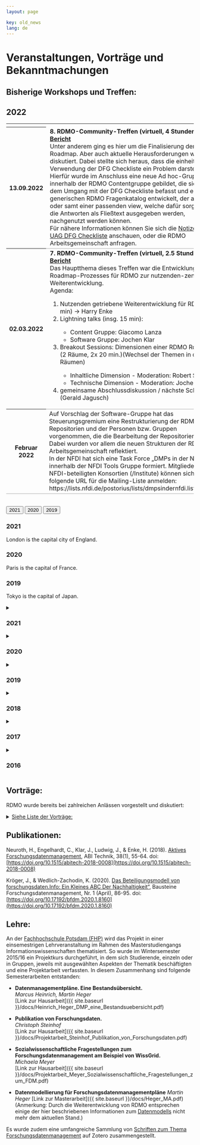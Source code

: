 ```yaml
---
layout: page

key: old_news
lang: de
---
```


# Veranstaltungen, Vorträge und Bekanntmachungen

## Bisherige Workshops und Treffen:
## 2022
<table style="width: 100%;">
	<tr>
		<th style="width: 10%;"/>
		<td style="width: 90%; padding-left:10px;"/>
	</tr>
	<tr style="border-bottom: 1pt solid darkgrey;">
		<th style="width: 10%;">13.09.2022</th>
		<td style="width: 90%; padding-left:10px;">
			<b>8. RDMO-Community-Treffen (virtuell, 4 Stunden) <a href="https://www.forschungsdaten.org/index.php/Achtes_Community-Treffen" target="_blank">Bericht</a></b>
			<br/>
			Unter anderem ging es hier um die Finalisierung der Roadmap. Aber auch aktuelle Herausforderungen wurden diskutiert. Dabei stellte sich heraus, dass die einheitliche Verwendung der DFG Checkliste ein Problem darstellt. Hierfür wurde im Anschluss eine neue Ad hoc-Gruppe innerhalb der RDMO Contentgruppe gebildet, die sich mit dem Umgang mit der DFG Checkliste befasst und einen generischen RDMO Fragenkatalog entwickelt, der alleine oder samt einer passenden view, welche dafür sorgt, dass die Antworten als Fließtext ausgegeben werden, nachgenutzt werden können.
			<br/>
			Für nähere Informationen können Sie sich die <a href="https://drive.google.com/drive/folders/1vq4LxMDmr1e9bZLB-6MWXZh5sR-4_ZeC" target="_blank">Notizen der UAG DFG Checkliste</a> anschauen, oder die RDMO Arbeitsgemeinschaft anfragen.
		</td>
	</tr>
	<tr style="border-bottom: 1pt solid darkgrey;">
		<th style="width: 10%;">02.03.2022</th>
		<td style="width: 90%; padding-left:10px;">
			<b>7. RDMO-Community-Treffen (virtuell, 2.5 Stunden) <a href="https://www.forschungsdaten.org/index.php/Siebtes_Community-Treffen" target="_blank">Bericht</a></b>
			<br/>
			Das Hauptthema dieses Treffen war die Entwicklung eines Roadmap-Prozesses für RDMO zur nutzenden-zentrierten Weiterentwicklung.
			<br/>
			Agenda:
			<ol>
				<li>Nutzenden getriebene Weiterentwicklung für RDMO (10 min) -> Harry Enke</li>
				<li>Lightning talks (insg. 15 min): </li>
				<ul>
					<li>Content Gruppe: Giacomo Lanza</li>
					<li>Software Gruppe: Jochen Klar</li>
				</ul>
				<li>Breakout Sessions:  Dimensionen einer RDMO Roadmap (2 Räume, 2x 20 min.)(Wechsel der Themen in den Räumen)</li>
				<ul>
					<li>Inhaltliche Dimension - Moderation: Robert Strötgen</li>
					<li>Technische Dimension - Moderation: Jochen Klar</li>
				</ul>
				<li>gemeinsame Abschlussdiskussion / nächste Schritte (Gerald Jagusch)</li>
			</ol>
		</td>
	</tr>
	<tr style="border-bottom: 1pt solid darkgrey;">
		<th style="width: 10%;">Februar 2022</th>
		<td>Auf Vorschlag der Software-Gruppe hat das Steuerungsgremium eine Restrukturierung der RDMO Git-Repositorien und der Personen bzw. Gruppen vorgenommen, die die Bearbeitung der Repositorien regeln. Dabei wurden vor allem die neuen Strukturen der RDMO-Arbeitsgemeinschaft reflektiert.<br/> In der NFDI hat sich eine Task Force „DMPs in der NFDI“ innerhalb der NFDI Tools Gruppe formiert. Mitglieder der NFDI-beteiligten Konsortien (/Institute)  können sich über die folgende URL für die Mailing-Liste anmelden: https://lists.nfdi.de/postorius/lists/dmpsindernfdi.lists.nfdi.de</td>
</tr>
</table>

<br/>
<div class="tab">
  <button class="tablinks" onclick="openYear(event, '2021')">2021</button>
  <button class="tablinks" onclick="openYear(event, '2020')">2020</button>
  <button class="tablinks" onclick="openYear(event, '2019')">2019</button>
</div>
<div id="2021" class="tabcontent">
  <h3>2021</h3>
  <p>London is the capital city of England.</p>
</div>

<div id="2020" class="tabcontent">
  <h3>2020</h3>
  <p>Paris is the capital of France.</p>
</div>

<div id="2019" class="tabcontent">
  <h3>2019</h3>
  <p>Tokyo is the capital of Japan.</p>
</div>
<details><summary><h3>2021</h3></summary>
<table style="width: 100%;">
	<tr>
		<th style="width: 10%;"/>
		<td style="width: 90%; padding-left:10px;"/>
	</tr>
<tr style="border-bottom: 1pt solid darkgrey;">
		<th style="width: 10%;">Dezember 2021</th>
<td>Ab sofort ist die neue Version RDMO 1.7.0 verfügbar. Es handelt sich zwar primär um Fehlerbehebungen, da jedoch zusätzliche Funktionalität hinzugekommen ist, wird die mittlere Zahl der Versionsnummer erhöht. Als Reaktion auf Feedback haben wir das Interview leicht überarbeitet. Bei den Fragen zu Datensätzen wird jetzt mit “Sichern und fortfahren” nicht mehr zum nächsten Datensatz gewechselt, sondern zum nächsten Fragenset, wobei aber der gleiche Datensatz weiterbearbeitet wird. (Über die Einstellung PROJECT_QUESTIONS_CYCLE_SETS kann das alte Verhalten behalten werden.) Fragensets, die durch Bedingungen übersprungen werden können, werden durch ein kleines Fragezeichen in der Navigation gekennzeichnet. Mehr Informationen gibt es wie immer auf der Release-Seite: https://github.com/rdmorganiser/rdmo/releases

Außerdem stehen einige Neuerungen im Repositorium rdmo-catalog an. Sie werden unter der Versionsnummer 1.1.0-rdmo-1.6.0 veröffentlicht, wobei rdmo-1.6.0 bedeutet, dass das Release mit RDMO ab 1.6.0 verwendet werden kann. Es sind folgende Änderungen enthalten:

- Domäne: 22 neue Attribute (benötigt für Horizon Europe)
- Bedingungen: 4 neue Bedingungen
- Optionen: zusätzliche Optionen; Sprachjustierung; Lokalisierung auf Französisch und Italienisch
- Kataloge: zusätzliche Fragen und Hilfetexte; Aktualisierung von DFG-Links; Sprachjustierung; Lokalisierung auf Französisch und Italienisch
- Community-Beiträge: Tabellenübersicht; neuer Katalog für Science Europe / VW Stiftung; Aktualisierung FoDaKo-DFG-Katalog
</td></tr>
<tr style="border-bottom: 1pt solid darkgrey;">
		<th style="width: 10%;">November 2021</th>
<td>In den letzten Wochen sind einige kleinere Probleme in RDMO aufgefallen, weshalb ab sofort die Version 1.6.2 verfügbar ist, die im wesentlichen Bug Fixes enthält. So wurden Overlays repariert für den Fall, dass in den Einstellungen PROJECT_ISSUES deaktiviert waren. Außerdem wurde ein Fehler behoben, der aufgetreten ist, wenn Datensätze entfernt werden. Ein Problem beim Auflösen von Bedingungen in Fragensets wurde ebenfalls beseitigt. Einige Verbesserungen, die eher für technische Interessierte oder RDMO-Administrierende interessant sein dürften, sind ebenfalls auf der Liste der Neuerungen. Von nun an nutzen wir Github-Actions und nicht mehr Travis-CI für unsere automatischen Tests. Weiterhin wurde auf der Kommandozeile ein Befehl hinzugefügt, mit dem sich Projekte aufspüren und entfernen lassen, die beispielsweise keine Besitzer haben. Unsere Release Notes finden sich wie immer hier: https://github.com/rdmorganiser/rdmo/releases.
Die Berichte zum Community-Treffen vom 04.10.2021 sind - wie immer - auf
https://www.forschungsdaten.org/index.php/Sechstes_Community-Treffen zu finden.
Am 16. November war der Tag der Forschungsdaten in NRW. Im Nachmittagsprogramm hat Torsten Rathmann über Anforderungen der Drittmittelgeber und DMPs sprechen und dabei auch RDMO vorstellen, insbesondere auch eine neue Version der FoDaKo-Fragenkataloge für DFG-Projekte. Weitere Informationen gibt es auf der [Veranstaltungswebsite](https://www.fdm.uni-wuppertal.de/de/schulungen-veranstaltungen.html).
</td></tr>
<tr style="border-bottom: 1pt solid darkgrey;">
		<th style="width: 10%;">Oktober 2021</th>
<td>Nach einer 2 monatigen Testphase haben wir am Dienstag RDMO 1.6 veröffentlicht. Wie immer finden Sie die relevanten Informationen auf der Release-Page auf GitHub:

    https://github.com/rdmorganiser/rdmo/releases/tag/1.6

In der neuen Version werden viele Neuerungen enthalten sein:

- Fragensets können jetzt auch geschachtelt sein, um Hierarchien wie z.B. Datensätze -> Erstellende -> Institutionen (wie in DataCite) abzubilden.
- In den Katalogen können Fragen für die Nutzenden als optional markiert werden und Standardantworten können konfiguriert werden.
- Eine Autocomplete-Widget, Tooltips in Hilfetexten, die Möglichkeit Fragen nebeneinander anzuordnen dienen der besseren Nutzbarkeit.
- Ein Overlay-Tutorial für neue Benutzende soll den Einstieg erleichtern.
- Die Instanz kann so konfiguriert werden, dass die meisten Eingaben beim Beantworten der Fragen automatisch gespeichert werden.
- Die Implementation der Bedingungen und weitere Datenbankzugriffe wurden optimiert, um die Geschwindigkeit der Seitenaufrufe zu verbessern.
- Im Management-Interface können Fragen, Fragensets und Optionen ausgeblendet werden.
- Für Fragensets, die als Sammlung konfiguriert sind, wird das Attribut jetzt explizit gesetzt (also project/dataset/id statt project/dataset). Eine Migration wird bestehende Fragenkataloge automatisch anpassen.
- Für neue Instanzen wird die Theme-Erstellung vereinfacht, bestehende Instanzen können aber wie gewohnt weiter betrieben werden.

RDMO nutzt ab Version 1.6 Django 3.2 und setzt damit Python 3.6 voraus. Wenn das bei Ihnen Probleme verursachen sollte, wenden Sie sich bitte an uns.
</td></tr>
<tr style="border-bottom: 1pt solid darkgrey;">
		<th style="width: 10%;">04.10.2021</th>
		<td>6. RDMO-Community-Treffen (virtuell).
		<br/>[Programm](/events/workshop102021_programm)</td>
</tr>
<tr style="border-bottom: 1pt solid darkgrey;">
		<th style="width: 10%;">September 2021</th>
<td>Community-Workshop am 4. Oktober 2021:
Die das ausführliche [Programm](https://rdmorganiser.github.io/events/workshop102021_programm/) ist jetzt veröffentlicht. Wir werden noch die Beiträge für die Breakout-Sessions in der letzten September-Woche hinzufügen.
Die [Registrierung](https://meetings.aip.de/event/13/) ist offen.
Software:
der Release Candidate von RDMO befindet sich noch in der Testphase. Wir würden uns freuen, wenn Institutionen, die über Testinstanzen oder ähnliches verfügen, die Version ausprobieren würden, damit etwaige Fehler schon in der Testphase gefunden und ausgemerzt werden können. Der Release Candidate muss direkt von GitHub installiert werden. Wie das geht, steht auf der (pre-)Release-Page:
[Pre-Release](https://github.com/rdmorganiser/rdmo/releases/tag/1.6-rc.1)
Die Testphase läuft noch mindestens bis zum nächsten Entwicklertreffen, welches am dritten Donnerstag im September stattfindet. Je nach Feedback wird die Testphase dann verlängert oder beendet, um anschließend die Arbeiten an einem neuen RDMO-Release zu beginnen.
</td></tr>
<tr style="border-bottom: 1pt solid darkgrey;">
		<th style="width: 10%;">02.09.2021</th>
		<td>DMPs in der NFDI - Kick-Off Meeting</td>
</tr>
<tr style="border-bottom: 1pt solid darkgrey;">
		<th style="width: 10%;">August 2021</th>
<td>Auch im Sommer geht es fleißig mit RDMO weiter! Die neue neuen Version von RDMO ist jetzt soweit, dass wie angekündigt, eine Testphase beginnen kann. Der Release Candidate muss direkt von GitHub installiert werden, wie das geht, steht auf der [(pre-)Release-Page](https://github.com/rdmorganiser/rdmo/releases/tag/1.6-rc.1). Außerdem ist die Liste zahlreicher Änderungen auf dieser Seite einsehbar.
</td></tr>
<tr style="border-bottom: 1pt solid darkgrey;">
		<th style="width: 10%;">Juli 2021</th>
<td>Die Arbeiten am neuen Release von RDMO, der voraussichtlich Anfang August erscheinen wird, laufen. Teil des Releases werden geschachtelte Fragensets, optionale Fragen, voreingestellte Standardantworten, ein Autocomplete-Widget, Tooltips in Hilfetexten, Tutorial-Einblendungen für neue Benutzerinnen und Benutzer und zahlreiche weitere Verbesserungen sein. Anders als zuvor werden wir vor dem Release eine Testphase legen, in der die neue Version schon mal auf Testinstanzen (sofern vorhanden) ausprobiert werden kann. Wir werden Sie dazu per Mail informieren, wenn es soweit ist.
</td></tr>
<tr style="border-bottom: 1pt solid darkgrey;">
		<th style="width: 10%;">April 2021</th>
<td>RDMO 1.5.5,  eine neue Version, ist veröffentlicht, die wieder ein paar kleinere Bugs beseitigt. Die Version kann wie üblich installiert werden. Wenn bereits RDMO 1.5 installiert ist, müssen auch keine Datenbank-Migrationen durchgeführt werden. Mehr Infos gibt es auf [Release-Seite  auf GitHub](https://github.com/rdmorganiser/rdmo/releases/tag/1.5.5)
</td></tr>
<tr style="border-bottom: 1pt solid darkgrey;">
		<th style="width: 10%;">März 2021</th>
<td><i>RDMO 1.5</i>
In der letzten Woche ist die Version 1.5 von RDMO erschienen, die wieder eine Reihe von Neuerungen enthält. Diesesmal stand besonders die praktische Nutzbarkeit für die Forschenden im Vordergrund. Das Interview wird jetzt immer auf der Seite fortgesetzt, die zuletzt aufgerufen wurde. Am User-Interface wurden einige Details verändert, so dass die Nutzerführung deutlich intuitiver wird. In den Fragenkatalogen können File-Uploads konfiguriert werden, um zusätzliches Material wie Grafiken oder Dokumente hochzuladen. Projekte können nun als Unterprojekte von bestehenden Projekten erstellt werden, wobei sich die Zugriffsrechte vererben. Ansichten von Oberprojekten können auf Unterprojekte zugreifen, um Informationen aus mehreren Projekten zusammenzutragen. Das Hinzufügen von neuen Usern zu Projekten funktioniert jetzt über Email-Benachrichtigungen und es können auch Nutzende, die noch nicht in der RDMO Instanz registriert sind, über diesen Weg eingeladen werden. Auch “unter der Haube” habe wir an RDMO gearbeitet: Durch Optimierung der Datenbankzugriffe sollte RDMO jetzt deutlich schneller und flüssiger sein. Die (eher technische) Übersicht über die einzelnen Features gibt es auf der [Release-Seite auf GitHub](https://github.com/rdmorganiser/rdmo/releases/tag/1.5).
<i>Neues aus der RDMO Content-Gruppe</i>
Mittlerweile haben sich neben der UAG Redaktionsprozesse für Attribute, Optionen und Ansichten noch 3 weitere UAGs gebildet: Textanleitung für DMPs, Werbung für RDMO und Engagement in einer RDA - UAG für DMP. Wer Interesse hat, sich bei den UAGs einzubringen, ist herzlich willkommen. So arbeitet die UAG Redaktionsprozesse beispielsweise gerade daran, anhand eines konkreten Falles neue Attribute, Optionen und Bedingungen in die entsprechenden Dateien des RDMO-Standardkatalogs einzupflegen. Die CG trifft sich jeden 2. Donnerstag im Monat von 11-12h. Ankündigung erfolgt über den RDMO-Verteiler.
<i>Bericht NFDI - DMP Workshop</i>
Am 02.03. führte die Steuerungsgruppe der Arbeitsgemeinschaft RDMO gemeinsam mit dem NFDI Direktorat und dem Konsortium NFDI4Ing einen virtuellen Workshop zum Thema „Erstellung von Datenmanagementplänen und Einsatz von DMP Tools in der NFDI“ durch mit 50 Vertretern von 21 Konsortien (gefördert und noch nicht gefördert). Ein ausführlicher Bericht zu dieser Veranstaltung befindet sich auf der [Webseite von RDMOs](/docs/nfdiws/wsreport).
</td></tr>
<tr style="border-bottom: 1pt solid darkgrey;">
		<th style="width: 10%;">02.03.2021</th>
		<td>RDMO AG gemeinsam mit NFDI4ING und NFDI-Direktorat
		<br/>[Programm und Slides](/docs/nfdiws/workshop-nfdi)
		<br/>[Bericht](/docs/nfdiws/wsreport)</td>
</tr>
<tr style="border-bottom: 1pt solid darkgrey;">
		<th style="width: 10%;">Februar 2021</th>
<td>Die Arbeiten an einer neuen RDMO-Version, deren Release Ende Februar angestrebt wird,  laufen. Wenn alles klappt wird sie Verbesserungen der Nutzeroberfläche enthalten, es ermöglichen Dateien beim Beantworten von Fragen hochzuladen und eine hierarchische Struktur von Projekten einführen, die dann auf diese Weise verschachtelt werden können. Bis es so weit ist, muss allerdings noch etwas getestet und entwickelt werden.
Wie bereits an anderer Stelle angekündigt veranstaltet die UAG Datenmanagementpläne der DINI/nestor-AG Forschungsdaten in Kooperation mit fdm.nrw im Frühjahr 2021 eine virtuelle Workshopreihe zum Thema Datenmanagementpläne. Eine Beschreibung der Workshops sowie die Anmeldung sind nun online.
Die Workshops richten sich sowohl an Teilnehmende, die bisher wenig Kontakt mit dem Thema DMP hatten, als auch an Personen, die bereits über vielfältige Erfahrung mit DMPs verfügen.
Die Steuerungsgruppe von  RDMO hat gemeinsam mit dem NFDI Direktorat und dem Konsortium NFDI4Ing alle NFDI-Konsortien eingeladen,  aktiv mit einem Kurzvortrag an dem virtuellen Workshop “Erstellung von Datenmanagementplänen und DMP Tools in der NFDI” Anfang März 2021 teilzunehmen.  Dies geschieht vor dem Hintergrund der “Leipzig-Berlin-Erklärung zu NFDI-Querschnittsthemen der Infrastrukturentwicklung” und dem darin genannten Querschnittsthema “Erstellung von Datenmanagementplänen”. Sie soll dem  Austausch innerhalb der NFDI dienen.  Wir werden über die Ergebnisse zeitnah berichten.
</td></tr></table>
</details>

<details><summary><h3>2020</h3></summary>
<table style="width: 100%;">
	<tr>
		<th style="width: 10%;"/>
		<td style="width: 90%; padding-left:10px;"/>
	</tr>
<tr style="border-bottom: 1pt solid darkgrey;">
		<th style="width: 10%;">Dezember 2020</th>
<td>Virtuelle RDMO-Sprechstunde

Wir wünschen allen ein erholsames Jahresende und einen Gutes Neues Jahr
</td></tr>
<tr style="border-bottom: 1pt solid darkgrey;">
		<th style="width: 10%;">November 2020</th>
<td>
Regelmäßige virtuelle Treffen der Content-Gruppe und der Software-Gruppe

Die Content-Gruppe trifft sich ab jetzt jeden 2. Donnerstag im Monat von 11-12h. Das Treffen findet via Zoom statt und wird per E-mail und Slack erneut angekündigt. Immer eine Woche später, also am 3. Donnerstag im Monat, trifft sich in gleicher Form die Software-Gruppe. Beide Treffen sind für alle Interessierten offen.

Community-Treffen 07.10.2020

Unser 4. Community-Treffen hat am 07.10.2020 virtuell mit ca. 60 Teilnehmerinnen und Teilnehmern stattgefunden.   Der ausführliche Bericht ist auf [Forschungdaten.org](https://www.forschungsdaten.org/index.php/Viertes_Community-Treffen) zu finden, nebst den meisten Folien, die präsentiert und diskutiert wurden.
</td></tr>
<tr style="border-bottom: 1pt solid darkgrey;">
		<th style="width: 10%;">Oktober 2020</th>
<td>Zunächst wollen wir vor allem noch einmal auf das geplante virtuelle RDMO Anwender-Treffen am 07.10.2020 hinweisen. Ein detailliertes [Programm](/events/workshop022020_programm/) ist auf der RDMO-Webseite veröffentlicht. Die Keynote wird von Herrn Sure-Vetter (NFDI-Direktor) gehalten. Außerdem wird das RDMO Memorandum of Understanding (MoU) ausführlich vorgestellt. Bitte melden Sie sich bis zum 04.10.2020 für das Anwender-Treffen auf der [Registrierungsseite](https://meetings.aip.de/event/9/) an.
In der kommenden Woche wird noch vor dem Anwender-Treffen das RDMO-Release 1.3 erscheinen. Es wird einige Neuerungen enthalten, von denen hier nur ausschnittsweise ein paar genannt werden sollen. So wird es neben einigen Bug-Fixes kleinere Verbesserungen an der Nutzeroberfläche, eine erweiterte Konfigurierbarkeit von Referenz-Dokumenten und Erleichterungen beim Anpassen des Footers. Außerdem ist RDMO dank der Arbeit von Dario Pilori und Giacomo Lanza mit dem nächsten Release auch in italienischer Sprache nutzbar. Eine der größeren Veränderungen betrifft die Überarbeitung von Tasks, die in ihrer Funktionalität deutlich erweitert wurden.
</td></tr>
<tr style="border-bottom: 1pt solid darkgrey;">
		<th style="width: 10%;">07.10.2020</th>
		<td>4. RDMO-Community-Treffen (virtuell)
		<br/>[Programm](/events/workshop102020_programm)
		<br/>[Bericht](https://www.forschungsdaten.org/index.php/Viertes_Community-Treffen</td>
</tr>
<tr style="border-bottom: 1pt solid darkgrey;">
		<th style="width: 10%;">September 2020</th>
<td>Auch in diesem Monat waren wir nicht untätig und haben heute Version 1.2 von RDMO veröffentlicht. In den Management-Oberflächen können nun Elemente wie Optionen, Attribute, aber auch ganze Fragenkataloge direkt kopiert werden. Kataloge, Aufgaben und Ansichten können von den Nutzenden verborgen werde (z.B. so lange noch an ihnen gearbeitet wird). Attribute und Bedingungen zeigen an, in welchen Fragen, Fragensets, etc. sie genutzt werden. Elemente können jetzt auch einzeln exportiert werden, z.B. ein Fragenset oder eine Ansicht. Auch den Import haben wir neu gestaltet. Vor dem eigentlichen Import wird jetzt angezeigt was importiert wird und ob es Probleme dabei gibt. Außerdem können einzelne Elemente abgewählt werden. Nach dem Import wird noch einmal gezeigt was importiert wurde und ob es Fehler gegeben hat.
Auch einige Fehler wurden mit dem neuen Release behoben. Viele von ihnen betrafen Übersetzungen. RDMO ist nun besser auf fehlende Texte vorbereitet, sollten diese in der gewählten Sprache nicht verfügbar sein. In diesen Fällen wird auf die vorhandene Sprache zurückgegriffen. Views wurden um vier verfügbare Variablen erweitert. Die Funktion “render_value” kann nun mit “project/title”, “project/description”, “project/created” und “project/updated” verwendet werden.
</td></tr>
<tr style="border-bottom: 1pt solid darkgrey;">
		<th style="width: 10%;">August 2020</th>
<td>In der neuen RDMO-Version 1.1 haben wir die Projekt Export- und Import-Funktionalitäten überarbeitet. Damit sind die Grundlagen gelegt, Formate wie DataCite, das von DataCite abgeleitete Schema von RADAR und auch das von der RDA vorgeschlagene [maDMP](https://github.com/RDA-DMP-Common/RDA-DMP-Common-Standard) in RDMO zu unterstützen. Da das Mapping von RDMO auf diese Formate aber abhängig von unserem Domänenmodell ist, das aber wiederum kein Teil des RDMO-Codes ist, sondern unabhängig gepflegt wird, war es nötig den Code hierfür in Plugins auszulagern. Diese werden in der Zukunft, analog zu dem [rdmo-catalog](https://github.com/rdmorganiser/rdmo-catalog) Repository, in [rdmo-plugins](https://github.com/rdmorganiser/rdmo-plugins) gesammelt. Das “Mapping” der Formate auf das RDMO Domänenmodell passiert im Code dieser Plugins, wurde von uns aber zusätzlich in einem [Google-Doc](https://docs.google.com/spreadsheets/d/16fQ0Rgg-2ewMK9FklEjU8pAcpHODEm7PYy6xDCninew/edit?usp=sharing) dokumentiert. Für die vollständige Unterstützung wird es aber noch nötig sein, zusätzliche Fragen und Attribute einzuführen.
In der Zukunft wollen wir diese Art von Plugins verstärkt nutzen, um Domänenspezifische Features in RDMO zu realisieren und natürlich können Plugins auch von Instanzen genutzt werden, um stärker angepasste Funktionalitäten zu realisieren. Die Details gibt es in der [Plugin Dokumentation](https://rdmo.readthedocs.io/en/latest/plugins/index.html).
</td></tr>
<tr style="border-bottom: 1pt solid darkgrey;">
		<th style="width: 10%;">Juli 2020</th>
<td>Die neue Version 1.0.7 von RDMO beinhaltet als Neuerungen 1) Multi-Site-Setup: Betreiben verschiedener RDMO-Seiten mit unterschiedlichen URLs und Themes auf einem Server mit einer gemeinsamen Datenbank (mehr unter [https://rdmo.readthedocs.io/en/latest/configuration/multisite.html](https://rdmo.readthedocs.io/en/latest/configuration/multisite.html)); 2) Bestimmte User können jetzt über das Admin-Interface zu Site-Managern gemacht werden (mehr unter [https://rdmo.readthedocs.io/en/latest/administration/users.html#roles](https://rdmo.readthedocs.io/en/latest/administration/users.html#roles)); 3) RDMO steht ab sofort in französischer Sprache zu Verfügung (Texte in der Software selbst, RDMO-Fragenkatalog sowie die ihm anhängigen Optionen und einige andere Bezeichner und Hilfetexte), die entsprechenden XML-Dateien stehen über das Catalog-Repository zur Verfügung;  4) die Nutzungsbedingungen sind nun über eine eigene URL verfügbar. Außerdem ist sind die Aufzeichnung und Folien der Präsentation des RDMO-Teams “Datenmanagementpläne mit RDMO” für das Projekt FDM-BB nun verfügbar unter: [https://mediaup.uni-potsdam.de/Play/19500](https://mediaup.uni-potsdam.de/Play/19500).
</td></tr>
<tr style="border-bottom: 1pt solid darkgrey;">
		<th style="width: 10%;">Juni 2020</th>
<td>Im Mai haben wir die erste virtuelle RDMO-Sprechstunde durchgeführt. Aus dem Gespräch ergab sich die Bitte, Bedarfe möglichst als GitHub-Issues, als dauerhaftesten und am besten nachvollziehbaren Workflow anzulegen. Für Fragen zum Anlegen von Issues kontaktieren Sie uns am besten im RDMO-Slack oder über Email. Das RDMO-Team hat vom 27.-28.05.2020 am [virtuellen “RDA Hackathon on maDMP”](https://rda-dmp-common.github.io/hackathon-2020/) teilgenommen und an der Interoperabilität von RDMO mit dem [maDMP Standard](https://github.com/RDA-DMP-Common/RDA-DMP-Common-Standard) gearbeitet. Das Ergebnis ist ein Plugin, in dem das Mapping stattfindet und ein Export zum maDMP JSON-Format erstellt wird. Außerdem präsentierte das RDMO-Team “Datenmanagementpläne mit RDMO” am 08.06.2020 in einem vom Projekt FDM-BB (Universität Potsdam, Fachhochschule Potsdam) organisierten Webinar.
</td></tr>
<tr style="border-bottom: 1pt solid darkgrey;">
		<th style="width: 10%;">Mai 2020</th>
<td>RDMO ist nun in Version 1.0.6 verfügbar. Mit der neuen Version ist es möglich, in Ansichten einfache mathematische Berechnungen durchzuführen z. B. für einfache tabellarische Zusammenfassung der anfallenden Personal- und Sachkosten. Nähere Erläuterungen im [Tutorial](https://www.forschungsdaten.org/index.php/Ansicht_erstellen) und in der [technischen Dokumentation](https://rdmo.readthedocs.io/en/latest/management/views.html). Seit Mai gibt es jeden ersten Donnerstag des Monats (außer an Feiertagen) für Mitglieder der RDMO-Community (DatenmanagerInnen, AdministratorInnen etc.) eine “virtuelle RDMO-Sprechstunde”. Details im [RDMO-Newsletter](https://www.listserv.dfn.de/sympa/info/rdmo). Außerdem hat die Steuerungsgruppe beschlossen, dass RDMO als Open Source Projekt ab sofort RDMO Arbeitsgemeinschaft heißt und bereitet ein Memorandum of Understanding vor, auf dessen Grundlage die Beteiligung an der Weiterführung von RDMO von Institutionen und Organisationen erfolgen wird. Die Mitglieder der Gruppen der Arbeitsgemeinschaft sind unter [https://rdmorganiser.github.io/groups/](/groups/) zu finden.
</td></tr>
<tr style="border-bottom: 1pt solid darkgrey;">
		<th style="width: 10%;">April 2020</th>
<td>RDMO Release 1.0.5 (Bug Fixes, u. a. Login mit ORCID, Fehler beim Download der Vendor Files, Darstellung von Sets in Views). Ein Update ist empfohlen. Siehe die Dokumentation bzgl. der für die ORCID notwendigen neuen Einträge in der local.py. Der Bericht des 3. RDMO-Anwendertreffens ist [online](https://www.forschungsdaten.org/index.php/Drittes_Community-Treffen). Ab Mai 2020 gibt es eine “virtuelle RDMO Sprechstunde”, bitte [kontaktieren](https://rdmorganiser.github.io/) Sie uns für Details. Wir haben den [“DFG-Fragenkatalog” vom Projekt FoDaKo, Bergische Universität Wuppertal (Torsten Rathmann) (CC0)](https://github.com/rdmorganiser/rdmo-catalog/tree/master/shared/fodako) in die AIP-Demo-Instanz eingepflegt und nehmen weiterhin Kataloge aus der Community in das GitHub Repository auf: entweder einen Pull-Request auf GitHub erstellen oder die XML-Dateien per Mail an omichaelis@aip.de senden. Besonders hilfreich für die Nachnutzung sind die zusätzliche Bereitstellung einer Read.me-Datei bzw. Dokumentation zum jeweiligen Katalog.
</td></tr>
<tr style="border-bottom: 1pt solid darkgrey;">
		<th style="width: 10%;">März 2020</th>
<td>Im Februar fand das dritte RDMO-Anwendertreffen statt. Es war fokussiert auf die Etablierung einer Governance-Struktur für die Weiterführung von RDMO, unabhängig von dem in diesem Jahr endenden DFG-Projekt, das die Grundlage für RDMO geschaffen hat. Ein Block von Kurzvorträgen, die den Kontext im europäischen (Horizon Europe) und nationalen Raum (NFDI) skizzierten, wie auch einige Weiterentwicklungsaspekte von RDMO, reflektierte die gegenwärtige Situation. [Vorträge und Programm](/events/workshop022020_programm/). Das vom Projekt vorgelegte Manifest und weitere Beiträge haben in der Etablierung einer Steuerungsgruppe mit  6+ Personen, einer  Softwaregruppe mit 3+ Personen sowie einer Content-Gruppe mit 6+ Personen resultiert. Die Steuerungsgruppe wurde damit beauftragt, die Governance-Struktur weiter auszuarbeiten und ein MoU für RDMO auszuarbeiten, um den formalen Rahmen für RDMO zu festigen. Weitere Schritte werden über die Website und Mails bekannt gemacht. Während der [RDA-De-Tagung](https://www.rda-deutschland.de/events/tagung-2020) haben Olaf Michaelis und Ulrike Wuttke am Vormittag des 25.02.2020 im Rahmen des Project-Tracks einen RDMO-Workshop angeboten. Während des gut besuchten Workshops, in dem die wichtigsten Features und weitere Entwicklungsmöglichkeiten des Werkzeugs vorgestellt wurden, und im weiteren Verlauf der Konferenz freuten wir uns über intensiven Austausch zu RDMO. Das starke Interesse an RDMO in der deutschen Community wurde insbesondere aus den Präsentationen der Bundesland-FDM-Initiativen deutlich.
</td></tr>
<tr style="border-bottom: 1pt solid darkgrey;">
		<th style="width: 10%;">Februar 2020</th>
<td>Diesen Monat gab es [RDMO-Release 1.0.3.](https://github.com/rdmorganiser/rdmo/releases/tag/1.0.3) Es enthält einige Verbesserungen und behebt kleinere Fehler. Es stehen neue API-Filter-Attribute zur Verfügung, die Schnittstellen flexibler machen. Sie werden es unter anderem erleichtern, einen Satz an Antworten zu exportieren und diesem anschließend die entsprechenden Fragen zuzuordnen, da Fragen nun beispielsweise mit dem Parameter “attribute” über die API lokalisiert werden können. Außerdem nutzt RDMO nun “pytest”, mit dem auch die [RDMO-App getestet werden kann](https://github.com/rdmorganiser/rdmo/blob/master/docs/testing.md). Im Januar war RDMO beim [Workshop der DHd-AG Datenzentren am 23./24.01.2020 in Frankfurt an Main](http://dig-hum.de/aktuelles/einladung-zum-workshop-der-dhd-ag-datenzentren-zum-thema-interoperabilit%C3%A4t-am-2324012020) vertreten. Ulrike Wuttke und Olaf Michaelis haben die bisher im Projekt erfolgten Anstrengungen vorgestellt, RDMO Datacite kompatibel zu machen. Der Beitrag “Vom Projekt zum nachhaltigen Werkzeug für das Forschungsdatenmanagement: Das Beispiel Research Data Management Organiser” wurde zum [109. Deutschen Bibliothekartag](https://bibliothekartag2020.de) (26. - 29. Mai 2020, Hannover) angenommen.
</td></tr>
<tr style="border-bottom: 1pt solid darkgrey;">
		<th style="width: 10%;">24.02.2020</th>
		<td>3. RDMO-Community-Treffen, Gründungstreffen als Open Source Projekt
		<br/>[Programm](/events/workshop022020_programm)
		<br/>[Bericht](https://www.forschungsdaten.org/index.php/Drittes_Community-Treffen)</td>
</tr>
<tr style="border-bottom: 1pt solid darkgrey;">
		<th style="width: 10%;">Januar 2020</th>
<td>Im Mittelpunkt des inzwischen 3. RDMO-Community-Treffens am 24.02.2020 am Leibniz-Institut für Astrophysik Potsdam (AIP) werden die Verabschiedung des [RDMO-Manifests](/docs/RDMO-Manifest-122019.pdf) und die Gründung der RDMO Community, insbesondere die Konstituierung der <i>Steuerungsgruppe</i> und der <i>Software-Gruppe</i> stehen. Außerdem sind wieder kurze <i>Spotlights</i> aus der Community der RDMO-Anwender\*innen vorgesehen. Link zum [Programm](/events/workshop022020_programm/). Während der an das Community-Treffen anschließenden [RDA-De-Tagung](https://www.rda-deutschland.de/events/tagung-2020) werden wir am Vormittag des 25.02.2020 einen RDMO-Workshop anbieten. Die Registrierung ist inzwischen möglich.
</td></tr></table>
</details>

<details>
	<summary><h3>2019</h3></summary>
<table style="width: 100%;">
	<tr>
		<th style="width: 10%;"/>
		<td style="width: 90%; padding-left:10px;"/>
	</tr>
<tr style="border-bottom: 1pt solid darkgrey;">
		<th style="width: 10%;">03.12.2019</th>
		<td>Lokaler Workshop in Bonn an der Max Weber Stiftung</td>
</tr>
<tr style="border-bottom: 1pt solid darkgrey;">
		<th style="width: 10%;">November 2019</th>
<td>Diesen Monat haben wir einige Aktualisierungen und Umgestaltungen an den RDMO-Schulungsmaterialien vorgenommen. Sie finden Schulungsmaterialien wie Video-Tutorials oder den RDMO-Fragenkatalog auf der RDMO-Webseite unter [Dokumentation](/dokumentation/). Weitere Tutorials, FAQs etc. für verschiedene Zielgruppen (Administrator*innen, Nutzer*innen) finden Sie auf dem Wiki [forschungsdaten.org](https://www.forschungsdaten.org/index.php/RDMO). Das 3. Anwendertreffen wird am 24.02.2020 in Potsdam am AIP stattfinden. Dort ist die Konstituierung der künftigen Organisation von RDMO geplant.
</td></tr>
<tr style="border-bottom: 1pt solid darkgrey;">
		<th style="width: 10%;">Oktober 2019</th>
<td>RDMO hat den Sprung auf Version 1 gemacht. Die neueste Version enthält zwei wichtige Neuerungen, die die Projektzugehörigkeit von Nutzern betreffen. Zum einen kann diese nun über die API gesteuert werden und zum anderen können Nutzer sich nun selbst jederzeit aus einem Projekt entfernen, wenn sie nicht der letzte Besitzer dieses Projektes sind. Der Bericht vom 2. RDMO-Anwendertreffen am 07.10.2019 in Darmstadt an der ULB ist [online](https://www.forschungsdaten.org/index.php/Zweites_Community-Treffen). Außerdem haben wir RDMO bei den Open Access Tagen in Hannover präsentiert sowie die Schulungsmaterialien zu RDMO bei einem Workshop in Hildesheim ([Folien online auf Zenodo](http://doi.org/10.5281/zenodo.3520839)).  
</td></tr>
<tr style="border-bottom: 1pt solid darkgrey;">
		<th style="width: 10%;">07.10.2019</th>
		<td>2. Community-Treffen, ULB Darmstadt
		<br/>[Programm+Slides](/events/workshop2019)
		<br/>[Bericht](https://www.forschungsdaten.org/index.php/Zweites_Community-Treffen)</td>
</tr>
<tr style="border-bottom: 1pt solid darkgrey;">
		<th style="width: 10%;">September 2019</th>
<td>Am 27.09.2019 fand in Berlin das halbjährliche Treffen des RDMO-Projekts statt. Es gab intensive Diskussionen zum Thema Nachhaltigkeit und zur weiteren Entwicklung von RDMO. Außerdem wurden die letzten Details für das nächste RDMO-Anwendertreffen in Darmstadt geklärt.
</td></tr>
<tr style="border-bottom: 1pt solid darkgrey;">
		<th style="width: 10%;">27.09.2019</th>
		<td>4. Projekttreffen</td>
</tr>
<tr style="border-bottom: 1pt solid darkgrey;">
		<th style="width: 10%;">August 2019</th>
<td>Das diesjährige [<b>RDMO-Anwendertreffen</b> findet am 07.10.2019 an der ULB Darmstadt](/events/workshop2019/) statt. Studenten “Data Stewardship” der TU Wien haben einige Prototypen, Mappings und Beispiele entwickelt mit Hinsicht auf den Export von machine-actionable Data Management Plans aus einer RDMO-Instanz nach dem [<b>RDA-Standard für maDMPs</b>](https://github.com/RDA-DMP-Common/RDA-DMP-Common-Standard). Mehr Informationen finden sich [hier](https://helmuthb.github.io/dmp-tools-actionable/). Diese Entwicklungen stehen im Kontext zu Bestrebungen des RDMO-Projekts, mit RDMO erstellte DMPs mit dem maDMP-Standard interoperabel zu machen. Außerdem ist die neue [<b>RDMO-Version 0.14.6</b>](https://github.com/rdmorganiser/rdmo/releases/tag/0.14.6) verfügbar (kleine Änderungen, Bugfix).
</td></tr>
<tr style="border-bottom: 1pt solid darkgrey;">
		<th style="width: 10%;">Juli 2019</th>
<td>Im letzten Monat haben wir ein paar kleinere Bugs in RDMO gefunden und beseitigt. Insbesondere hat der Installationsvorgang durch ein Update bei einer von uns verwendeten Bibliothek nicht mehr funktioniert. Die Änderungen sind in der [<b>neuen Version 0.14.5</b> auf Github](https://github.com/rdmorganiser/rdmo/releases/tag/0.14.5) enthalten, die wie üblich installiert werden kann.
</td></tr>
<tr style="border-bottom: 1pt solid darkgrey;">
		<th style="width: 10%;">Juni 2019</th>
<td>Wir haben den <b>DCC-Fragenkatalog</b>, dessen Import nicht korrekt funktionierte, repariert. Die aktualisierte Version ist auf GitHub. Er enthält zehn neue Attribute, die dem Domänenmodell hinzugefügt wurden. Daher sollte vor dem Einlesen des Katalogs erst das Domänenmodell importiert werden. Der Import der aktuellen XML-Datei kann ohne vorbereitende Schritte erfolgen. Bereits importierte Daten bleiben erhalten und werden lediglich um die fehlenden zehn Einträge ergänzt. Außerdem gibt es nun eine <b>weitere Methode, RDMO zu installieren oder auch schnell auszuprobieren</b>. Auf GitHub befindet sich eine Version RDMOs, die in Docker Compose verpackt ist. Wir würden uns über weitere Anregungen freuen, um auch diesen RDMO-Installationsweg weiter zu verbessern. Mit Beginn des Monats Juli wird Olaf Michaelis bis Anfang Oktober in Elternzeit gehen. RDMO wird in den drei Monaten seiner Abwesenheit natürlich trotzdem weiter betreut und entwickelt, wenn auch mit etwas weniger Personal.
</td></tr>
<tr style="border-bottom: 1pt solid darkgrey;">
		<th style="width: 10%;">Mai 2019</th>
<td>RDMO <b>Version 0.14.4</b> (Bug Fixes) ist verfügbar. Probleme, die durch die Umstellung auf Django2 und Python3 verursacht wurden, sollten nun beseitigt sein. Ein Update wird wärmstens empfohlen, da Python2 nicht mehr lange unterstützt wird. Im Mai hat der Kick-Off des Projekts [<b>»Management Molekularer Daten im Research Data Life Cycle« (MaMoDaR)</b>](https://www.fh-potsdam.de/informieren/aktuelles/news-detailansicht/artikel/start-fuer-forschungsprojekt-mamodar/), eine Kooperation der FH Potsdam und des Robert Koch-Instituts, an der FHP stattgefunden und das <b>IPK Gatersleben</b> hat RDMO als Forschungsdatenmanagement-Werkzeug aus der Testphase in die Anwendungsphase überführt. Falls Sie <b>FDM-Schulungen mit dem Einsatz von RDMO</b> planen, teilen Sie uns die Termine mit, dann können wir sie mitbewerben (z. B. Twitter, Newsletter) und teilen Sie uns auch gerne Ihr Feedback und Erfahrungsberichten aus den Schulungen bzw. Schulungsmaterialien mit.
</td></tr>
<tr style="border-bottom: 1pt solid darkgrey;">
		<th style="width: 10%;">April 2019</th>
<td>Die neue <b>Version 0.14</b> ist veröffentlicht. Die größten Neuerungen sind die Umstellung auf Django 2.2 und Python 3 (ab dieser Version funktioniert RDMO mit Python 2 nicht mehr!) und die Überarbeitung der API und Erweiterung auf Schreibzugriffe. Ab Django 2.1 werden ältere Versionen von MySQL und PostgreSQL nicht mehr unterstützt. Bitte schauen Sie vor dem Update in die [Django release notes](https://docs.djangoproject.com/en/2.2/releases/2.1/) um Überraschungen zu vermeiden. Außerdem soll eine <b>Plattform für den Austausch von Fragenkatalogen</b> geschaffen werden. Sie können uns Fragenkataloge, die Sie gerne teilen möchten, zukommen lassen.
</td></tr>
<tr style="border-bottom: 1pt solid darkgrey;">
		<th style="width: 10%;">März 2019</th>
<td>Die neue RDMO-Version 0.13 ist veröffentlicht. Die größte Neuerung ist die Überarbeitung der Mehrsprachigkeit. RDMO lässt sich jetzt mit bis zu 5 Sprachen verwenden. Auch eine Instanz nur auf Englisch ist möglich. RDMO war diesen Monat auf zwei Veranstaltungen vertreten: beim 7. Bibliothekskongress 2019 (Leipzig) mit einem RDMO Hands-On Lab und den eScience-Tagen 2019 in Heidelberg mit einem Poster, einem Demotisch und einem Lightning Talk.
</td></tr>
<tr style="border-bottom: 1pt solid darkgrey;">
		<th style="width: 10%;">Februar 2019</th>
<td>Im Februar fand das reguläre Treffen der RDMO-Projektgruppe in Berlin statt. Es gab intensive Diskussionen zur Nachhaltigkeit. Es wurde beschlossen, am 07.10.2019 ein RDMO-Anwendertreffen an der ULB Darmstadt zu organisieren. Auf der <b>RDA Deutschland Tagung</b> war das RDMO-Projekt mit einem [Poster](https://www.rda-deutschland.de/events/rda-deutschland-tagung-2019-poster) vertreten.
</td></tr>
<tr style="border-bottom: 1pt solid darkgrey;">
		<th style="width: 10%;">21.02.2019</th>
		<td>3. Projekttreffen</td>
</tr>
<tr style="border-bottom: 1pt solid darkgrey;">
		<th style="width: 10%;">Januar 2019</th>
<td>Wir veröffentlichen <b>Version 0.12.0</b> von RDMO mit verbessertem Fehlermanagament, einer Schaltfläche für den URI Präfix und der Möglichkeit Nutzerprofile zu löschen. Es wurden zwei neue <b>[Screencasts](/materialien/)</b> veröffentlicht. Wir sammeln <i>Fragenkataloge und Ansichten</i> ein. <i>Janine Straka</i> vom RMDO-Team geht ab Februar in Mutterschutz und anschließend in die Elternzeit. Die Vertretung übernimmt ab März <i>Ulrike Wuttke</i>.
</td></tr></table>
</details>

<details>
	<summary><h3>2018</h3></summary>
<table style="width: 100%;">
	<tr>
		<th style="width: 10%;"/>
		<td style="width: 90%; padding-left:10px;"/>
	</tr>
<tr style="border-bottom: 1pt solid darkgrey;">
		<th style="width: 10%;">Dezember 2018</th>
<td>Es steht nun fest, dass <i>Jochen Klar</i> das AIP verlassen wird, aber auch zukünftig eng mit dem RDMO-Team zusammenarbeiten wird. Weitere Screencasts sind in Arbeit.
</td>
</tr>
<tr style="border-bottom: 1pt solid darkgrey;">
		<th style="width: 10%;">November 2018</th>
        <td>Wir veröffentlichen <b>Version 0.11.0</b> von RDMO mit dem neuen <i>Datenmodell</i>. Mit dem neuen Aufbau wird es möglich sein, unkompliziert eigene Fragenkataloge zu erstellen und gleichzeitig das Domänenmodell der ganzen RDMO Community zu nutzen, um Ansichten, Fragenkataloge, etc. nachzunutzen. Wir haben auch unsere Dokumentation überarbeitet und um die neuen Arbeitsschritte ergänzt.

Außerdem haben wir die <b>Unterabschnitte des Fragenkatalogs entfernt</b> und die Fragensets so umgestaltet, dass sie jetzt immer einer Seite im Interview entsprechen, einen eigenen Titel haben und in der kleinen Übersicht auf der Seite auftauchen.
Wir waren zu Gast beim <b>Open Science Forum in [Luxemburg](https://openscience2018.uni.lu/)</b> und haben dort über FDM in den Digital Humanities referiert. Dabei kam auch RDMO in einer Hands-On Session zum Einsatz. Die Materialien hierzu sind auf Zenodo veröffentlicht.
Wir haben außerdem einen ersten <b>[Screencast](/materialien/)</b> auf unserer Webseite veröffentlicht. Es werden zeitnah weitere folgen.
</td>
</tr>
<tr style="border-bottom: 1pt solid darkgrey;">
		<th style="width: 10%;">15.11.2018</th>
		<td>Workshop über DMPs bei dem Open Science Forum in Luxemburg</td>
</tr>
<tr style="border-bottom: 1pt solid darkgrey;">
		<th style="width: 10%;">Oktober 2018</th>
<td>Am 24.10. präsentierten wir ein RDMO-Poster bei der <b>[International Open Access Week 2018](http://www.open-access-berlin.de/aktivitaeten)</b> in Berlin.
Außerdem haben wir unsere <b>Werbepostkarte</b> überarbeitet und es gibt jetzt auch eine englische [Version](/en/promotion/).
</td></tr>
<tr style="border-bottom: 1pt solid darkgrey;">
		<th style="width: 10%;">September 2018</th>
<td>Anfang September fand unser erstes, großes Community-Treffen an der Universität Duisburg-Essen mit regem Austausch statt. Hier gibt es einen Bericht: http://www.forschungsdaten.org/index.php/Erstes_Community-Treffen Mitte September hatten wir einen lokalen Workshop an der SLUB Dresden veranstaltet, wo RDMO noch recht neu ist. Ende September fand unser zweites Projekttreffen der zweiten Projektphase in Karlsruhe statt.
Für die Weiterentwicklung von RDMO haben wir einen Fahrplan für die nächsten großen Features festgelegt:

2018:

 * Finalisierung Import/Export
 * Ausbau der API und RDMO-Anbindung an andere Beispielsoftware
 * Release mit neuem Datenmodell

2019:

 * Implementierung von rollenbezogenen, projektübergreifenden Ansichten
 * Weiterentwicklung der kollaborativen Funktionen von RDMO durch die Möglichkeit zur Kommentierung und Versionierung von Eingaben.
 * Diff--Funktion von Snapshots
 * Echte Mehrsprachigkeit
 * Mandantenfähigkeit
</td></tr>
<tr style="border-bottom: 1pt solid darkgrey;">
		<th style="width: 10%;">21.09.2018</th>
		<td>2. Projekttreffen</td>
</tr>
<tr style="border-bottom: 1pt solid darkgrey;">
		<th style="width: 10%;">13.09.2018</th>
		<td>Lokaler Workshop in Dresden</td>
</tr>
<tr style="border-bottom: 1pt solid darkgrey;">
		<th style="width: 10%;">03.09.2018</th>
		<td>1. Community-Treffen, Uni Duisburg-Essen
		<br/>[Bericht](http://www.forschungsdaten.org/index.php/Erstes_Community-Treffen)</td>
</tr>
<tr style="border-bottom: 1pt solid darkgrey;">
		<th style="width: 10%;">August 2018</th>
<td>Im August haben wir die letzten Vorkehrungen für unser erstes, großes <b>Community-Treffen</b> getroffen, welches in der Universität Duisburg-Essen statt finden wird. Wir haben auch auf Anfrage einen aktuellen <b>[Foliensatz](/materialien/)</b> entworfen, den Sie gerne nachnutzen und für Ihre Bedarfe anpassen können. Außerdem steht im September auch unser nächstes Projekttreffen an.
</td>
</tr>
<tr style="border-bottom: 1pt solid darkgrey;">
		<th style="width: 10%;">Juli 2018</th>
<td>Im Juli haben wir dank diverser Diskussionen mit der Community beschlossen eine eingeschränkte <b>Mandantenfähigkeit</b> in RDMO umzusetzen, allerdings voraussichtlich erst im nächsten Jahr. Wir arbeiten intensiv an dem Refractoring des <b>Datenmodels</b> und werden bald davon berichten. Außerdem gibt es jetzt zwei <b>[Videos](/materialien/)</b> zu RDMO, die Sie gerne nachnutzen dürfen.
</td>
</tr>
<tr style="border-bottom: 1pt solid darkgrey;">
		<th style="width: 10%;">17./18.07.2018</th>
		<td>Lokaler Workshop in Bochum und Siegen</td>
</tr>
<tr style="border-bottom: 1pt solid darkgrey;">
		<th style="width: 10%;">12.07.2018</th>
		<td>Lokaler Workshop in Darmstadt</td>
</tr>
<tr style="border-bottom: 1pt solid darkgrey;">
		<th style="width: 10%;">Juni 2018</th>
<td>Im Juni haben wir die Webseite mit Untermenüs versehen, um eine höhrere Übersichtlichkeit zu gewährleisten. So wurde beispielsweise das Thema <b>[Datenschutz]({{ site.baseurl}}/schutz)</b> hinzugefügt. Es gibt jetzt eine <b>Kurzanleitung</b> zu den Import- und Exportfunktionen: http://www.forschungsdaten.org/index.php/Import_Export . Am 13.06. haben wir ein <i>[Vortrag](/vorträge/)</i> über RMDO beim 107. Bibliothekartag gehalten.
</td></tr>
<tr style="border-bottom: 1pt solid darkgrey;">
		<th style="width: 10%;">11.06.2018</th>
		<td>Lokaler Workshop in der UB Braunschweig</td>
</tr>
<tr style="border-bottom: 1pt solid darkgrey;">
		<th style="width: 10%;">April & Mai 2018</th>
<td>Im April haben wir intensiv daran gearbeitet die <b>Import- und Exportfunktionen</b> zu verbessern, so dass wir Anfang Mai eine neue RDMO-Version herausbringen konnten. Kleinere Bug-Fixes wurden auch vorgenommen, so dass die aktuelle <b>Release-Nummer 0.10.2</b> lautet. Außerdem gibt es jetzt einen <b>[Flyer]({{site.baseurl}}/materialien)</b>, den Sie gerne abwandeln und für ihr Institut anpassen dürfen, um so für ihre RDMO-Instanz Werbung zu machen.
Das Thema Datenschutzes (Stichwort DSGVO) hat uns veranlasst eine Vorschaltseite für die Nutzungsbedingungen einzubauen und ist seit der <b>Version 0.10.3.</b> verfügbar.
</td></tr>
<tr style="border-bottom: 1pt solid darkgrey;">
		<th style="width: 10%;">20.04.2018</th>
		<td>Lokaler Workshop an der RWTH Aachen</td>
</tr>
<tr style="border-bottom: 1pt solid darkgrey;">
		<th style="width: 10%;">März 2018</th>
<td>In diesem Monat waren wir sowohl auf der Open Science Conference 2018 als auch auf dem 11. RDA Plenary vertreten und haben einige anregende Diskussionen geführt. Ein großes Thema sind sogenannte Machine-Actionable DMP (<b>maDMP</b>), also machinell auswertbare DMP. In RDMO haben wir von Anfang an die Unterstützung des Workflows während des gesamten Projekts und die Einbindung in Infrastrukturen zum Ziel und sind daher quasi Vorreier auf diesem Gebiet.
Derzeitige Arbeitsschwerpunkte sind unsere <i>Softwarearchitektur</i> bei der wir einen einheitlichen Standard anstreben, weiterhin Vorlagen für <i>Nutzungsbedingungen</i> und <i>Datenschutz</i> und außerdem stehen jetzt eine [<b>Postkarte</b>, ein <b>Poster</b> und  <b>Vortragsfolien</b>]({{site.baseurl}}/materialien) für die Nachnutzung für Sie zur Verfügung.
</td>
</tr>
<tr style="border-bottom: 1pt solid darkgrey;">
		<th style="width: 10%;">Februar 2018</th>
<td>Die aktuellen und neuen Mitglieder des RDMO-Projektteams kamen am 8. und 9. Februar 2018  zum <b>Kickoff-Meeting</b>
am Leibniz-Institut für Astrophysik Potsdam (AIP) zusammen.

Nach einer kurzen Vorstellungrunde machten wir uns ans Werk und einigten uns auf einen <b>Arbeitsplan</b> für die nächsten 6 Monate:

* RDMO wird auch in Zukunft bei <b>Workshops und Konferenzen</b> Präsenz zeigen. Als nächstes werde wir bei der [Open Science Conference](https://www.open-science-conference.eu/) und dem [RDA Plenary Meeting](https://www.rd-alliance.org/plenaries/rda-eleventh-plenary-meeting-berlin-germany) im März vor Ort sein. Beide Konferenzen finden in Berlin statt.
* Außerdem identifizierten wir dringend benötigte <b>Features</b> und priorisierten ihre Implementation. Wir planen den oft gewünschten verbesserten Import/Export im nächsten Monat zu implementieren. Danach werden wir uns um ein verbessertes Management-Interface kümmern. Dies wird auch die Möglichkeit umfassen, Fragenkataloge, Abschnitte usw. kopieren und verschieben zu können. Es folgen die Anbindung an externe Software über Plugins und die Integration von APIs, z.B. re3data.org.
* Wir werden weiter an <b>Tutorials und Schulungs- sowie Outreachmaterialien</b> arbeiten.
* Die meisten Institutionen, die den Einsatz von RDMO planen, müssen eine <b>Verfahrensbeschreibung für den Datenschutz</b> und <b>Nutzungsbedingungen</b> (unter Einschluss von Datenschutzgesichtspunkten) formulieren. Wir planen dies durch das Bereitstellen von Vorlagen auf unserer Weibseite zu unterstützen.
</td></tr>
<tr style="border-bottom: 1pt solid darkgrey;">
		<th style="width: 10%;">08./09.02.2018</th>
		<td>1. Projekttreffen</td>
</tr>
<tr style="border-bottom: 1pt solid darkgrey;">
		<th style="width: 10%;">Januar 2018</th>
<td>Wir begrüßen unsere neuen <b>Teammitglieder</b> Kerstin Vanessa Wedlich (KIT) and Olaf Michaelis (AIP). Während Kerstin sich um die intergration von RDMO in [forschungsdaten.info](http://www.forschungsdaten.info) kümmern wird, wird Olaf die Software weiterentwickeln und den technischen Support unterstützen.

Unsere ersten beiden <b>Tutorials</b> zu ["Wie erstelle ich einen Fragenktalog in RDMO?"](http://www.forschungsdaten.org/index.php/Katalog_erstellen) und ["Wie erstelle ich eine Ansicht in RDMO?"](http://www.forschungsdaten.org/index.php/Ansicht_erstellen) wurden veröffentlicht. Eine Seite für [häufig gestellte Fragen (FAQ)](http://www.forschungsdaten.org/index.php/FAQs) ist jetzt ebenfalls verfügbar.

Ein neuer <b>Fragenkatalog für den Schweizer Nationalfonds (SNF)</b> wurde erstellt und kann auf [GitHub](http://www.github.com/rdmorganiser/rdmo-catalog) herruntergeladen werden.
</td></tr></table>
</details>

<details>
	<summary><h3>2017</h3></summary>
<table style="width: 100%;">
	<tr>
		<th style="width: 10%;"/>
		<td style="width: 90%; padding-left:10px;"/>
	</tr>
<tr style="border-bottom: 1pt solid darkgrey;">
		<th style="width: 10%;">18.10.2017</th>
		<td>Lokaler Workshop am Alfred-Wegner-Institut (AWI) in Bremerhaven</td>
</tr>
<tr style="border-bottom: 1pt solid darkgrey;">
		<th style="width: 10%;">10.08.2017</th>
		<td>Lokaler Workshop an der Ruhr Universität Bochum (RUB)</td>
</tr>
<tr style="border-bottom: 1pt solid darkgrey;">
		<th style="width: 10%;">17.04.2017</th>
		<td>Lokaler Workshop am ZB Med Informationszentrum Lebenswissenschaften</td>
</tr>
<tr style="border-bottom: 1pt solid darkgrey;">
		<th style="width: 10%;">07.04.2017</th>
		<td>Abschlussworkshop der ersten Projektphase mit Vorstellung der Projektergebnisse</td>
</tr>
</table>
</details>

<details>
	<summary><h3>2016</h3></summary>
<table style="width: 100%;">
	<tr>
		<th style="width: 10%;"/>
		<td style="width: 90%; padding-left:10px;"/>
	</tr>
<tr style="border-bottom: 1pt solid darkgrey;">
		<th style="width: 10%;">27.06.2016</th>
		<td>Input-Workshop mit ausgewählten Expertinnen und Experten aus der Forschungsdaten-Community</td>
</tr>
</table>
</details>


## Vorträge:

RDMO wurde bereits bei zahlreichen Anlässen vorgestellt und diskutiert:

<details>
  <summary style="list-style-image: &#9658;"><u>Siehe Liste der Vorträge:</u></summary>
  <ul class="talks">
{% for talk in site.data.talks %}
    <li>
        {% if talk.url %}
            <a href="{{ talk.url }}">{{ talk.event }}</a>, {{ talk.date|date: "%d. %m. %Y" }}, {{ talk.place }}
        {% else %}
            {{ talk.event }}, {{ talk.date|date: "%d. %m. %Y" }}, {{ talk.place }}
        {% endif %}
        <br />
        <strong>{{ talk.title }}</strong>
        <br />
        <i>{{ talk.authors }}</i>
        <br />
        {% if talk.abstract %}
            <a href="{{ talk.abstract }}">Abstract</a>
        {% endif %}
        {% if talk.proceeding %}
            <a href="{{ talk.proceeding }}">Proceeding</a>
        {% endif %}
        {% if talk.slides %}
            <a href="{{ talk.slides }}">Folien</a>
        {% endif %}
        {% if talk.recording %}
            <a href="{{ talk.recording }}">Aufzeichnung</a>
        {% endif %}
        {% if talk.poster %}
            <a href="{{ talk.poster }}">Poster</a>
        {% endif %}
    </li>
{% endfor %}
  </ul>
</details>

## Publikationen:

Neuroth, H., Engelhardt, C., Klar, J., Ludwig, J., & Enke, H. (2018). [Aktives Forschungsdatenmanagement](https://www.degruyter.com/view/journals/abitech/38/1/article-p55.xml), ABI Technik, 38(1), 55-64. doi: [https://doi.org/10.1515/abitech-2018-0008](https://doi.org/10.1515/abitech-2018-0008)

Kröger, J., & Wedlich-Zachodin, K. (2020). [Das Beteiligungsmodell von forschungsdaten.Info: Ein Kleines ABC Der Nachhaltigkeit“](/docs/das_beteiligungsmodel.pdf), Bausteine Forschungsdatenmanagement, Nr. 1 (April), 86-95. doi: [https://doi.org/10.17192/bfdm.2020.1.8160](https://doi.org/10.17192/bfdm.2020.1.8160)


## Lehre:

An der [Fachhochschule Potsdam (FHP)](http://www.fh-potsdam.de/) wird das Projekt  in einer einsemestrigen Lehrveranstaltung im Rahmen des Masterstudiengangs Informationswissenschaften thematisiert. So wurde im Wintersemester 2015/16 ein Projektkurs durchgeführt, in dem sich Studierende, einzeln oder in Gruppen, jeweils mit ausgewählten Aspekten der Thematik beschäftigten und eine Projektarbeit verfassten. In diesem Zusammenhang sind folgende Semesterarbeiten entstanden:

* **Datenmanagementpläne. Eine Bestandsübersicht.**  
*Marcus Heinrich, Martin Heger*  
[Link zur Hausarbeit]({{ site.baseurl }}/docs/Heinrich_Heger_DMP_eine_Bestandsuebersicht.pdf)

* **Publikation von Forschungsdaten.**  
*Christoph Steinhof*  
[Link zur Hausarbeit]({{ site.baseurl }}/docs/Projektarbeit_Steinhof_Publikation_von_Forschungsdaten.pdf)

* **Sozialwissenschaftliche Fragestellungen zum Forschungsdatenmanagement am Beispiel von WissGrid.**  
*Michaela Meyer*  
[Link zur Hausarbeit]({{ site.baseurl }}/docs/Projektarbeit_Meyer_Sozialwissenschaftliche_Fragestellungen_zum_FDM.pdf)

* **Datenmodellierung für Forschungsdatenmanagementpläne**
*Martin Heger*
[Link zur Masterarbeit]({{ site.baseurl }}/docs/Heger_MA.pdf)
(Anmerkung: Durch die Weiterentwicklung von RDMO entsprechen einige der hier beschriebenen Informationen zum [Datenmodells](https://rdmo.readthedocs.io/en/latest/management/domain.html#attributes-entities-and-the-data-model-refactoring) nicht mehr dem aktuellen Stand.)

Es wurde zudem eine umfangreiche Sammlung von [Schriften zum Thema Forschungsdatenmanagement](https://www.zotero.org/groups/forschungsdaten/items) auf Zotero zusammengestellt.

<script>
function openYear(evt, yearName) {
  var i, tabcontent, tablinks;

  tabcontent = document.getElementsByClassName("tabcontent");
  for (i = 0; i < tabcontent.length; i++) {
    tabcontent[i].style.display = "none";
  }

  tablinks = document.getElementsByClassName("tablinks");
  for (i = 0; i < tablinks.length; i++) {
    tablinks[i].className = tablinks[i].className.replace(" active", "");
  }

  document.getElementById(yearName).style.display = "block";
  evt.currentTarget.className += " active";
}
</script>
